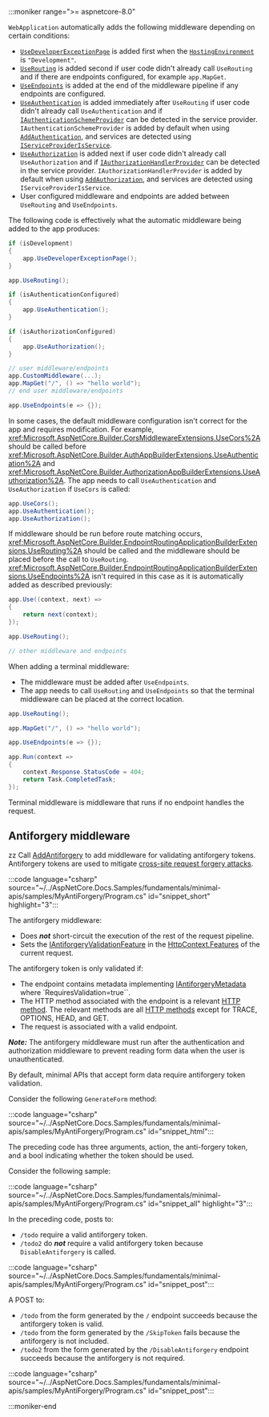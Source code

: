 :::moniker range=">= aspnetcore-8.0"

`WebApplication` automatically adds the following middleware depending on certain conditions:
* [`UseDeveloperExceptionPage`](/dotnet/api/microsoft.aspnetcore.diagnostics.developerexceptionpagemiddleware) is added first when the [`HostingEnvironment`](xref:fundamentals/environments) is `"Development"`.
* [`UseRouting`](/dotnet/api/microsoft.aspnetcore.builder.endpointroutingapplicationbuilderextensions.userouting) is added second if user code didn't already call `UseRouting` and if there are endpoints configured, for example `app.MapGet`.
* [`UseEndpoints`](/dotnet/api/microsoft.aspnetcore.builder.endpointroutingapplicationbuilderextensions.useendpoints) is added at the end of the middleware pipeline if any endpoints are configured.
* [`UseAuthentication`](/dotnet/api/microsoft.aspnetcore.builder.authappbuilderextensions.useauthentication) is added immediately after `UseRouting` if user code didn't already call `UseAuthentication` and if [`IAuthenticationSchemeProvider`](/dotnet/api/microsoft.aspnetcore.authentication.iauthenticationschemeprovider) can be detected in the service provider. `IAuthenticationSchemeProvider` is added by default when using [`AddAuthentication`](/dotnet/api/microsoft.extensions.dependencyinjection.authenticationservicecollectionextensions.addauthentication), and services are detected using [`IServiceProviderIsService`](/dotnet/api/microsoft.extensions.dependencyinjection.iserviceproviderisservice).
* [`UseAuthorization`](/dotnet/api/microsoft.aspnetcore.builder.authorizationappbuilderextensions.useauthorization) is added next if user code didn't already call `UseAuthorization` and if [`IAuthorizationHandlerProvider`](/dotnet/api/microsoft.aspnetcore.authorization.iauthorizationhandlerprovider) can be detected in the service provider. `IAuthorizationHandlerProvider` is added by default when using [`AddAuthorization`](/dotnet/api/microsoft.extensions.dependencyinjection.authenticationservicecollectionextensions.addauthentication), and services are detected using `IServiceProviderIsService`.
* User configured middleware and endpoints are added between `UseRouting` and `UseEndpoints`.

The following code is effectively what the automatic middleware being added to the app produces:

```csharp
if (isDevelopment)
{
    app.UseDeveloperExceptionPage();
}

app.UseRouting();

if (isAuthenticationConfigured)
{
    app.UseAuthentication();
}

if (isAuthorizationConfigured)
{
    app.UseAuthorization();
}

// user middleware/endpoints
app.CustomMiddleware(...);
app.MapGet("/", () => "hello world");
// end user middleware/endpoints

app.UseEndpoints(e => {});
```

In some cases, the default middleware configuration isn't correct for the app and requires modification. For example, <xref:Microsoft.AspNetCore.Builder.CorsMiddlewareExtensions.UseCors%2A> should be called before <xref:Microsoft.AspNetCore.Builder.AuthAppBuilderExtensions.UseAuthentication%2A> and <xref:Microsoft.AspNetCore.Builder.AuthorizationAppBuilderExtensions.UseAuthorization%2A>. The app needs to call `UseAuthentication` and `UseAuthorization` if `UseCors` is called:

```csharp
app.UseCors();
app.UseAuthentication();
app.UseAuthorization();
```

If middleware should be run before route matching occurs, <xref:Microsoft.AspNetCore.Builder.EndpointRoutingApplicationBuilderExtensions.UseRouting%2A> should be called and the middleware should be placed before the call to `UseRouting`. <xref:Microsoft.AspNetCore.Builder.EndpointRoutingApplicationBuilderExtensions.UseEndpoints%2A> isn't required in this case as it is automatically added as described previously:

```csharp
app.Use((context, next) =>
{
    return next(context);
});

app.UseRouting();

// other middleware and endpoints
```

When adding a terminal middleware:

* The middleware must be added after `UseEndpoints`.
* The app needs to call `UseRouting` and `UseEndpoints` so that the terminal middleware can be placed at the correct location.
```csharp
app.UseRouting();

app.MapGet("/", () => "hello world");

app.UseEndpoints(e => {});

app.Run(context =>
{
    context.Response.StatusCode = 404;
    return Task.CompletedTask;
});
```

Terminal middleware is middleware that runs if no endpoint handles the request.

## Antiforgery middleware

zz
Call [AddAntiforgery](/dotnet/api/microsoft.extensions.dependencyinjection.antiforgeryservicecollectionextensions.addantiforgery) <!-- <xref:Microsoft.Extensions.DependencyInjection.AntiforgeryServiceCollectionExtensions.AddAntiforgery(IServiceCollection)> --> to add middleware for validating antiforgery tokens. Antiforgery tokens are used to mitigate [cross-site request forgery attacks](xref:security/anti-request-forgery).

:::code language="csharp" source="~/../AspNetCore.Docs.Samples/fundamentals/minimal-apis/samples/MyAntiForgery/Program.cs" id="snippet_short" highlight="3":::

The antiforgery middleware:

* Does ***not*** short-circuit the execution of the rest of the request pipeline.
* Sets the [IAntiforgeryValidationFeature](https://source.dot.net/#Microsoft.AspNetCore.Http.Features/IAntiforgeryValidationFeature.cs,33a7a0e106f11c6f) in the [HttpContext.Features](xref:Microsoft.AspNetCore.Http.HttpContext.Features) of the current request.

The antiforgery token is only validated if:

* The endpoint contains metadata implementing [IAntiforgeryMetadata](https://source.dot.net/#Microsoft.AspNetCore.Http.Abstractions/Metadata/IAntiforgeryMetadata.cs,5f49d4d07fc58320) where `RequiresValidation=true``.
* The HTTP method associated with the endpoint is a relevant [HTTP method](https://developer.mozilla.org/docs/Web/HTTP/Methods). The relevant methods are all [HTTP methods](https://developer.mozilla.org/docs/Web/HTTP/Methods) except for TRACE, OPTIONS, HEAD, and GET.
* The request is associated with a valid endpoint.

***Note:*** The antiforgery middleware must run after the authentication and authorization middleware to prevent reading form data when the user is unauthenticated.

By default, minimal APIs that accept form data require antiforgery token validation.

Consider the following `GenerateForm` method:

:::code language="csharp" source="~/../AspNetCore.Docs.Samples/fundamentals/minimal-apis/samples/MyAntiForgery/Program.cs" id="snippet_html":::

The preceding code has three arguments, action, the anti-forgery token, and a bool indicating whether the token should be used.

Consider the following sample:

:::code language="csharp" source="~/../AspNetCore.Docs.Samples/fundamentals/minimal-apis/samples/MyAntiForgery/Program.cs" id="snippet_all" highlight="3":::

In the preceding code, posts to:

* `/todo` require a valid antiforgery token.
* `/todo2` do ***not*** require a valid antiforgery token because `DisableAntiforgery` is called.

:::code language="csharp" source="~/../AspNetCore.Docs.Samples/fundamentals/minimal-apis/samples/MyAntiForgery/Program.cs" id="snippet_post":::

A POST to:

* `/todo` from the form generated by the `/` endpoint succeeds because the antiforgery token is valid.
* `/todo` from the form generated by the `/SkipToken` fails because the antiforgery is not included.
* `/todo2` from the form generated by the `/DisableAntiforgery` endpoint succeeds because the antiforgery is not required.

:::code language="csharp" source="~/../AspNetCore.Docs.Samples/fundamentals/minimal-apis/samples/MyAntiForgery/Program.cs" id="snippet_post":::

:::moniker-end
